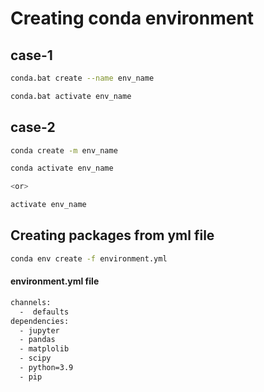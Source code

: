# Creating conda environment

## case-1

```bash
conda.bat create --name env_name
```

```bash
conda.bat activate env_name
```


## case-2

```bash
conda create -m env_name
```

```bash
conda activate env_name

<or>

activate env_name
```

## Creating packages from yml file

```bash
conda env create -f environment.yml
```
#### environment.yml file

```bash
channels:
  -  defaults
dependencies:
  - jupyter
  - pandas
  - matplolib
  - scipy
  - python=3.9
  - pip

```
